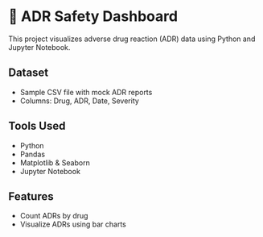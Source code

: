 # 💊 ADR Safety Dashboard

This project visualizes adverse drug reaction (ADR) data using Python and Jupyter Notebook.

## Dataset
- Sample CSV file with mock ADR reports
- Columns: Drug, ADR, Date, Severity

## Tools Used
- Python
- Pandas
- Matplotlib & Seaborn
- Jupyter Notebook

## Features
- Count ADRs by drug
- Visualize ADRs using bar charts
